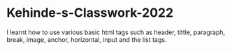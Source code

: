 # Kehinde-s-Classwork-2022
I learnt how to use various basic html tags such as header, tittle, paragraph, break, image, anchor, horizontal, input and the list tags.
